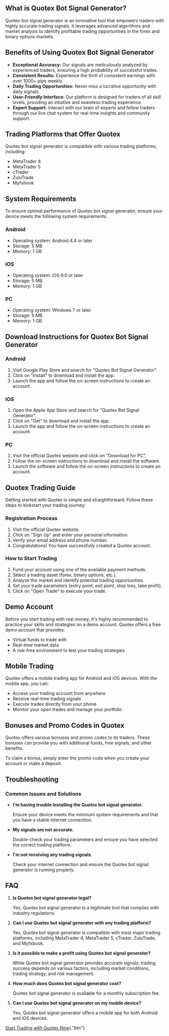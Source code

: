## What is Quotex Bot Signal Generator?

Quotex bot signal generator is an innovative tool that empowers traders
with highly accurate trading signals. It leverages advanced algorithms
and market analysis to identify profitable trading opportunities in the
forex and binary options markets.

## Benefits of Using Quotex Bot Signal Generator

-   **Exceptional Accuracy:** Our signals are meticulously analyzed by
    experienced traders, ensuring a high probability of successful
    trades.
-   **Consistent Results:** Experience the thrill of consistent earnings
    with over 1000+ pips weekly.
-   **Daily Trading Opportunities:** Never miss a lucrative opportunity
    with daily signals.
-   **User-Friendly Interface:** Our platform is designed for traders of
    all skill levels, providing an intuitive and seamless trading
    experience.
-   **Expert Support:** Interact with our team of experts and fellow
    traders through our live chat system for real-time insights and
    community support.

## Trading Platforms that Offer Quotex

Quotex bot signal generator is compatible with various trading
platforms, including:

-   MetaTrader 4
-   MetaTrader 5
-   cTrader
-   ZuluTrade
-   Myfxbook

## System Requirements

To ensure optimal performance of Quotex bot signal generator, ensure
your device meets the following system requirements:

### Android

-   Operating system: Android 4.4 or later
-   Storage: 5 MB
-   Memory: 1 GB

### iOS

-   Operating system: iOS 9.0 or later
-   Storage: 5 MB
-   Memory: 1 GB

### PC

-   Operating system: Windows 7 or later
-   Storage: 5 MB
-   Memory: 1 GB

## Download Instructions for Quotex Bot Signal Generator

### Android

1.  Visit Google Play Store and search for "Quotex Bot Signal
    Generator".
2.  Click on "Install" to download and install the app.
3.  Launch the app and follow the on-screen instructions to create an
    account.

### iOS

1.  Open the Apple App Store and search for "Quotex Bot Signal
    Generator".
2.  Click on "Get" to download and install the app.
3.  Launch the app and follow the on-screen instructions to create an
    account.

### PC

1.  Visit the official Quotex website and click on "Download for
    PC".
2.  Follow the on-screen instructions to download and install the
    software.
3.  Launch the software and follow the on-screen instructions to create
    an account.

## Quotex Trading Guide

Getting started with Quotex is simple and straightforward. Follow these
steps to kickstart your trading journey:

### Registration Process

1.  Visit the official Quotex website.
2.  Click on "Sign Up" and enter your personal information.
3.  Verify your email address and phone number.
4.  Congratulations! You have successfully created a Quotex account.

### How to Start Trading

1.  Fund your account using one of the available payment methods.
2.  Select a trading asset (forex, binary options, etc.).
3.  Analyze the market and identify potential trading opportunities.
4.  Set your trade parameters (entry point, exit point, stop loss, take
    profit).
5.  Click on "Open Trade" to execute your trade.

## Demo Account

Before you start trading with real money, it\'s highly recommended to
practice your skills and strategies on a demo account. Quotex offers a
free demo account that provides:

-   Virtual funds to trade with
-   Real-time market data
-   A risk-free environment to test your trading strategies

## Mobile Trading

Quotex offers a mobile trading app for Android and iOS devices. With the
mobile app, you can:

-   Access your trading account from anywhere
-   Receive real-time trading signals
-   Execute trades directly from your phone
-   Monitor your open trades and manage your portfolio

## Bonuses and Promo Codes in Quotex

Quotex offers various bonuses and promo codes to its traders. These
bonuses can provide you with additional funds, free signals, and other
benefits.

To claim a bonus, simply enter the promo code when you create your
account or make a deposit.

## Troubleshooting

### Common Issues and Solutions

-   **I\'m having trouble installing the Quotex bot signal generator.**

    Ensure your device meets the minimum system requirements and that
    you have a stable internet connection.

-   **My signals are not accurate.**

    Double-check your trading parameters and ensure you have selected
    the correct trading platform.

-   **I\'m not receiving any trading signals.**

    Check your internet connection and ensure the Quotex bot signal
    generator is running properly.

## FAQ

1.  **Is Quotex bot signal generator legal?**

    Yes, Quotex bot signal generator is a legitimate tool that complies
    with industry regulations.

2.  **Can I use Quotex bot signal generator with any trading platform?**

    Yes, Quotex bot signal generator is compatible with most major
    trading platforms, including MetaTrader 4, MetaTrader 5, cTrader,
    ZuluTrade, and Myfxbook.

3.  **Is it possible to make a profit using Quotex bot signal
    generator?**

    While Quotex bot signal generator provides accurate signals, trading
    success depends on various factors, including market conditions,
    trading strategy, and risk management.

4.  **How much does Quotex bot signal generator cost?**

    Quotex bot signal generator is available for a monthly subscription
    fee.

5.  **Can I use Quotex bot signal generator on my mobile device?**

    Yes, Quotex bot signal generator offers a mobile app for both
    Android and iOS devices.

[Start Trading with Quotex
Now](\%22https://traff.sbs/brokerqxlid\%22){."btn"}

